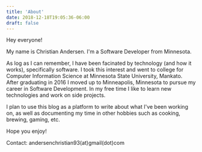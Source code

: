 ```yaml
---
title: 'About'
date: 2018-12-18T19:05:36-06:00
draft: false
---
```


Hey everyone!

My name is Christian Andersen. I'm a Software Developer from Minnesota.

As log as I can remember, I have been facinated by technology (and how it works), specifically software. I took this interest and went to college for Computer Information Science at Minnesota State University, Mankato. After graduating in 2016 I moved up to Minneapolis, Minnesota to pursue my career in Software Development. In my free time I like to learn new technologies and work on side projects.

I plan to use this blog as a platform to write about what I've been working on, as well as documenting my time in other hobbies such as cooking, brewing, gaming, etc.

Hope you enjoy!

Contact: andersenchristian93(at)gmail(dot)com
